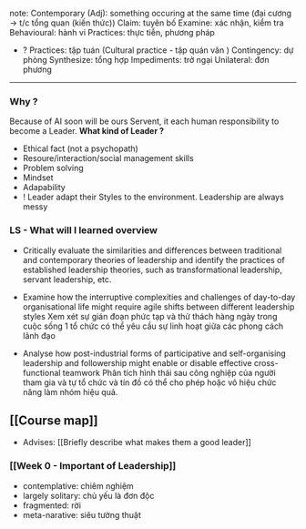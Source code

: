 note:
Contemporary (Adj): something occuring at the same time
	(đại cương -> t/c tổng quan (kiến thức))
Claim: tuyên bố
Examine: xác nhận, kiểm tra
Behavioural: hành vi
Practices: thực tiễn, phương pháp
+ ? Practices: tập tuán (Cultural practice - tập quán văn )
Contingency: dự phòng
Synthesize: tổng hợp
Impediments: trở ngại
Unilateral: đơn phương

----

### Why ?  
Because of AI soon will be ours Servent, it each human responsibility to become a Leader.
**What kind of Leader ?**
+ Ethical fact (not a psychopath)
+ Resoure/interaction/social management skills
+ Problem solving
+ Mindset
+ Adapability
+ ! Leader adapt their Styles to the environment. Leadership are always messy


### LS - What will I learned overview
+ Critically evaluate the similarities and differences between traditional and contemporary theories of leadership and identify the practices of established leadership theories, such as transformational leadership, servant leadership, etc.
	
+ Examine how the interruptive complexities and challenges of day-to-day organisational life might require agile shifts between different leadership styles
	Xem xét sự gián đoạn phức tạp và thử thách hàng ngày trong cuộc sống 1 tổ chức có thể yêu cầu sự linh hoạt giữa các phong cách lãnh đạo 
	
- Analyse how post-industrial forms of participative and self-organising leadership and followership might enable or disable effective cross-functional teamwork
	Phân tích hình thái sau công nghiệp của người tham gia và tự tổ chức và tín đồ có thể cho phép hoặc vô hiệu chức năng làm nhóm hiệu quả. 


## [[Course map]]
+ Advises: [[Briefly describe what makes them a good leader]]

### [[Week 0 -  Important of Leadership]]
+ contemplative: chiêm nghiệm
+ largely solitary: chủ yếu là đơn độc
+ fragmented: rời 
+ meta-narative: siêu tường thuật